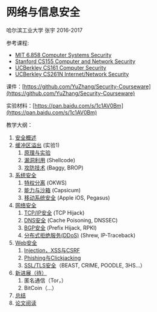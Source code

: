 # 网络与信息安全

哈尔滨工业大学 张宇 2016-2017

参考课程:

- [MIT 6.858 Computer Systems Security](http://ocw.mit.edu/courses/electrical-engineering-and-computer-science/6-858-computer-systems-security-fall-2014/index.htm)
- [Stanford CS155 Computer and Network Security](https://crypto.stanford.edu/cs155/)
- [UCBerkley CS161 Computer Security](http://inst.eecs.berkeley.edu/~cs161/fa16/)
- [UCBerkley CS261N Internet/Network Security](http://www.icir.org/vern/cs261n/)

课件：[https://github.com/YuZhang/Security-Courseware](https://github.com/YuZhang/Security-Courseware)

实验材料：[https://pan.baidu.com/s/1c1AV0Bm](https://pan.baidu.com/s/1c1AV0Bm)

教学大纲：

1. [安全概述](introduction.md)
2. [缓冲区溢出](buffer-overflow) (实验1)
	1. [原理与实验](buffer-overflow/buffer-overflow-1.md)
	2. [漏洞利用](buffer-overflow/buffer-overflow-2.md) (Shellcode)
	3. [攻防技术](buffer-overflow/buffer-overflow-3.md) (Baggy, BROP)
3. [系统安全](system-security)
	1. [特权分离](system-security/privilege-separation.md) (OKWS)
	2. [能力与沙箱](system-security/capabilities-sandbox.md) (Capsicum)
	3. [移动系统安全](system-security/ios-security.md) (Apple iOS, Pegasus)
4. [网络安全](network-security)
 	1. [TCP/IP安全](network-security/tcp-ip-sec.md) (TCP Hijack)
	2. [DNS安全](network-security/dns-sec.pptx) (Cache Poisoning, DNSSEC)
	3. [BGP安全](network-security/bgp-sec.pptx) (Prefix Hijack, RPKI)
	4. [分布式拒绝服务(DDoS)](network-security/ddos.md) (Shrew, IP-Traceback)
5. [Web安全](web-security)
	1. [Injection，XSS与CSRF](web-security/web-sec-1.md)
	2.  [Phishing与Clickjacking](web-security/web-sec-2.md)
	3.  [SSL/TLS安全](web-security/tls.md)（BEAST, CRIME, POODLE, 3HS...）
6. [新进展（待）]()
	1. 匿名通信（Tor，）
	2. BitCoin（...）
7. [总结](summary.md)
8. [论文阅读](reading.md)
